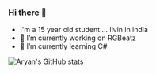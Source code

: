 ### Hi there 👋
- I'm a 15 year old student ... livin in india 
- 🔭 I’m currently working on RGBeatz
- 🌱 I’m currently learning C#




![Aryan's GitHub stats](https://github-readme-stats.vercel.app/api?username=AryanRai&theme=nightowl&show_icons=true)

<!--



- 🤔 I’m looking for help with realtime internal audio for windows using basswasapi for a music visualizer 
- 👯 I’m looking to collaborate on ...
- 💬 Ask me about ...
- 📫 How to reach me: ...
- 😄 Pronouns: ...
- ⚡ Fun fact: ...
-->
